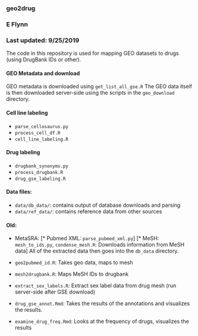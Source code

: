 
### geo2drug
### E Flynn
### Last updated: 9/25/2019

The code in this repository is used for mapping GEO datasets to drugs (using DrugBank IDs or other).


#### GEO Metadata and download
GEO metadata is downloaded using `get_list_all_gse.R`
The GEO data itself is then downloaded server-side using the scripts in the `geo_download` directory.

#### Cell line labeling
  * `parse_cellosaurus.py`
  * `process_cell_df.R`
  * `cell_line_labeling.R` 
  
#### Drug labeling
  * `drugbank_synonyms.py`
  * `process_drugbank.R`
  * `drug_gse_labeling.R` 

#### Data files:
 * `data/db_data/`: contains output of database downloads and parsing
 * `data/ref_data/`: contains reference data from other sources
 

#### Old:
* MetaSRA:
[* Pubmed XML: `parse_pubmed_xml.py`]
[* MeSH: `mesh_to_ids.py`, `condense_mesh.R`: Downloads information from MeSH data]
All of the extracted data then goes into the `db_data` directory.


* `geo2pubmed_id.R`: Takes geo data, maps to mesh
* `mesh2drugbank.R`: Maps MeSH IDs to drugbank

* `extract_sex_labels.R`: Extract sex label data from drug mesh (run server-side after GSE download)
* `drug_gse_annot.Rmd`: Takes the results of the annotations and visualizes the results.
* `examine_drug_freq.Rmd`: Looks at the frequency of drugs, visualizes the results
